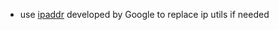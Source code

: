 *   use [ipaddr](https://pypi.python.org/pypi/ipaddr) developed by Google to replace ip utils if needed

